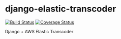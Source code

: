 django-elastic-transcoder
=========================

[![Build Status](https://travis-ci.org/StreetVoice/django-elastic-transcoder.png?branch=master)](https://travis-ci.org/StreetVoice/django-elastic-transcoder)
[![Coverage Status](https://coveralls.io/repos/StreetVoice/django-elastic-transcoder/badge.png?branch=master)](https://coveralls.io/r/StreetVoice/django-elastic-transcoder?branch=master)

Django + AWS Elastic Transcoder
